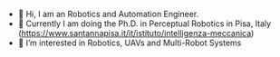 - 👋 Hi, I am an Robotics and Automation Engineer.
- :book: Currently I am doing the Ph.D. in Perceptual Robotics in Pisa, Italy (https://www.santannapisa.it/it/istituto/intelligenza-meccanica)
- 👀 I’m interested in Robotics, UAVs and Multi-Robot Systems

<!---
CatInTheRain/CatInTheRain is a ✨ special ✨ repository because its `README.md` (this file) appears on your GitHub profile.
You can click the Preview link to take a look at your changes.
--->
